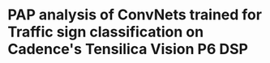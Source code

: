 # PAP analysis of ConvNets trained for Traffic sign classification on Cadence's Tensilica Vision P6 DSP
